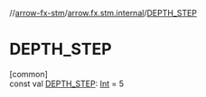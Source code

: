 //[arrow-fx-stm](../../index.md)/[arrow.fx.stm.internal](index.md)/[DEPTH_STEP](-d-e-p-t-h_-s-t-e-p.md)

# DEPTH_STEP

[common]\
const val [DEPTH_STEP](-d-e-p-t-h_-s-t-e-p.md): [Int](https://kotlinlang.org/api/latest/jvm/stdlib/kotlin/-int/index.html) = 5
